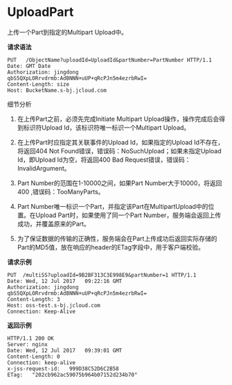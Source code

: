 # UploadPart

上传一个Part到指定的Multipart Upload中。

**请求语法**
```
PUT   /ObjectName?uploadId=UploadId&partNumber=PartNumber HTTP/1.1
Date: GMT Date
Authorization: jingdong   qbS5QXpLORrvdrmb:AdBNNN+uUP+qRcPJn5m4ezrbRwI=
Content-Length: size
Host: BucketName.s-bj.jcloud.com
```
细节分析

1. 在上传Part之前，必须先完成Initiate Multipart Upload操作，操作完成后会得到标识符Upload Id，该标识符唯一标识一个Multipart Upload。

2. 在上传Part时应指定其关联事件的Upload Id，如果指定的Upload Id不存在，将返回404 Not Found错误，错误码：NoSuchUpload；如果未指定Upload Id，即Upload Id为空，将返回400 Bad Request错误，错误码：InvalidArgument。

3. Part Number的范围在1-10000之间，如果Part Number大于10000，将返回400 ,错误码：TooManyParts。

4. Part Number唯一标识一个Part，并指定该Part在MultipartUpload中的位置。在Upload Part时，如果使用了同一个Part Number，服务端会返回上传成功，并覆盖原来的Part。

5. 为了保证数据的传输的正确性，服务端会在Part上传成功后返回实际存储的Part的MD5值，放在响应的header的ETag字段中，用于客户端校验。

**请求示例**
```
PUT  /multiSS?uploadId=9B2BF313C3E998E9&partNumber=1 HTTP/1.1
Date: Wed, 12 Jul 2017   09:22:16 GMT
Authorization: jingdong   qbS5QXpLORrvdrmb:AdBNNN+uUP+qRcPJn5m4ezrbRwI=
Content-Length: 3
Host: oss-test.s-bj.jcloud.com
Connection: Keep-Alive
```
**返回示例** 
```
HTTP/1.1 200 OK
Server: nginx
Date: Wed, 12 Jul 2017   09:39:01 GMT
Content-Length: 0
Connection: keep-alive
x-jss-request-id:   999D38C52D6C2B58
ETag:   "202cb962ac59075b964b07152d234b70"
```
